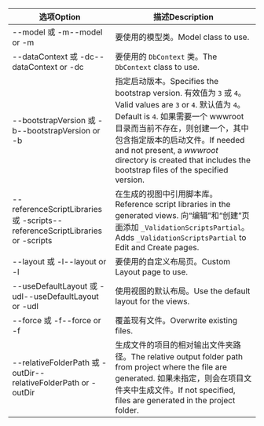 <!-- Options common to Razor Pages and Controller -->
| <span data-ttu-id="71aab-101">选项</span><span class="sxs-lookup"><span data-stu-id="71aab-101">Option</span></span>               | <span data-ttu-id="71aab-102">描述</span><span class="sxs-lookup"><span data-stu-id="71aab-102">Description</span></span>|
| ----------------- | ------------ |
| <span data-ttu-id="71aab-103">--model 或 -m</span><span class="sxs-lookup"><span data-stu-id="71aab-103">--model or -m</span></span>  | <span data-ttu-id="71aab-104">要使用的模型类。</span><span class="sxs-lookup"><span data-stu-id="71aab-104">Model class to use.</span></span> |
| <span data-ttu-id="71aab-105">--dataContext 或 -dc</span><span class="sxs-lookup"><span data-stu-id="71aab-105">--dataContext or -dc</span></span>  | <span data-ttu-id="71aab-106">要使用的 `DbContext` 类。</span><span class="sxs-lookup"><span data-stu-id="71aab-106">The `DbContext` class to use.</span></span> |
| <span data-ttu-id="71aab-107">--bootstrapVersion 或 -b</span><span class="sxs-lookup"><span data-stu-id="71aab-107">--bootstrapVersion or -b</span></span>  | <span data-ttu-id="71aab-108">指定启动版本。</span><span class="sxs-lookup"><span data-stu-id="71aab-108">Specifies the bootstrap version.</span></span> <span data-ttu-id="71aab-109">有效值为 `3` 或 `4`。</span><span class="sxs-lookup"><span data-stu-id="71aab-109">Valid values are `3` or `4`.</span></span> <span data-ttu-id="71aab-110">默认值为 `4`。</span><span class="sxs-lookup"><span data-stu-id="71aab-110">Default is `4`.</span></span> <span data-ttu-id="71aab-111">如果需要一个 wwwroot  目录而当前不存在，则创建一个，其中包含指定版本的启动文件。</span><span class="sxs-lookup"><span data-stu-id="71aab-111">If needed and not present, a *wwwroot* directory is created that includes the bootstrap files of the specified version.</span></span> |
| <span data-ttu-id="71aab-112">--referenceScriptLibraries 或 -scripts</span><span class="sxs-lookup"><span data-stu-id="71aab-112">--referenceScriptLibraries or -scripts</span></span> |  <span data-ttu-id="71aab-113">在生成的视图中引用脚本库。</span><span class="sxs-lookup"><span data-stu-id="71aab-113">Reference script libraries in the generated views.</span></span> <span data-ttu-id="71aab-114">向“编辑”和“创建”页面添加 `_ValidationScriptsPartial`。</span><span class="sxs-lookup"><span data-stu-id="71aab-114">Adds `_ValidationScriptsPartial` to Edit and Create pages.</span></span> |
| <span data-ttu-id="71aab-115">--layout 或 -l</span><span class="sxs-lookup"><span data-stu-id="71aab-115">--layout or -l</span></span> | <span data-ttu-id="71aab-116">要使用的自定义布局页。</span><span class="sxs-lookup"><span data-stu-id="71aab-116">Custom Layout page to use.</span></span> |
| <span data-ttu-id="71aab-117">--useDefaultLayout 或 -udl</span><span class="sxs-lookup"><span data-stu-id="71aab-117">--useDefaultLayout or -udl</span></span> | <span data-ttu-id="71aab-118">使用视图的默认布局。</span><span class="sxs-lookup"><span data-stu-id="71aab-118">Use the default layout for the views.</span></span> |
| <span data-ttu-id="71aab-119">--force 或 -f</span><span class="sxs-lookup"><span data-stu-id="71aab-119">--force or -f</span></span> | <span data-ttu-id="71aab-120">覆盖现有文件。</span><span class="sxs-lookup"><span data-stu-id="71aab-120">Overwrite existing files.</span></span> |
| <span data-ttu-id="71aab-121">--relativeFolderPath 或 -outDir</span><span class="sxs-lookup"><span data-stu-id="71aab-121">--relativeFolderPath or -outDir</span></span> | <span data-ttu-id="71aab-122">生成文件的项目的相对输出文件夹路径。</span><span class="sxs-lookup"><span data-stu-id="71aab-122">The relative output folder path from project where the file are generated.</span></span> <span data-ttu-id="71aab-123">如果未指定，则会在项目文件夹中生成文件。</span><span class="sxs-lookup"><span data-stu-id="71aab-123">If not specified, files are generated in the project folder.</span></span> |